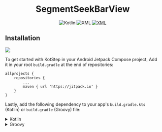 <h1 align="center">SegmentSeekBarView</h1>

<p align="center">
  <img alt="Kotlin" src="https://img.shields.io/badge/Kotlin-a503fc?logo=kotlin&logoColor=white&style=for-the-badge"/></a>
  <img alt="XML" src="https://img.shields.io/static/v1?style=for-the-badge&message=XML&color=4285F4&logo=XML&logoColor=FFFFFF&label="/></a> 
  <a href="https://github.com/osawant023/SegmentSeekBarView/releases"><img alt="XML" src="https://img.shields.io/static/v1?style=for-the-badge&message=Release:1.1&color=4285F4&logo=Github&logoColor=white&label="/></a> 

</p>

## Installation

[![](https://jitpack.io/v/osawant023/SegmentSeekBarView.svg)](https://jitpack.io/#osawant023/SegmentSeekBarView)

To get started with KotStep in your Android Jetpack Compose project, 
Add it in your root `build.gradle` at the end of repositories:

```
allprojects {
	repositories {
		...
	    maven { url 'https://jitpack.io' }
    }
}
```

Lastly, add the following dependency to your app's `build.gradle.kts` (Kotlin) or `build.gradle` (Groovy) file:

<details>
<summary>Kotlin</summary>
<br>

```kotlin
dependencies {
    implementation("com.github.osawant023:SegmentSeekBarView:$currentVersion")
}
```
</details>

<details>
<summary>Groovy</summary>
<br>

```kotlin
dependencies {
    implementation 'com.github.osawant023:SegmentSeekBarView:$currentVersion'
}
```
</details>



